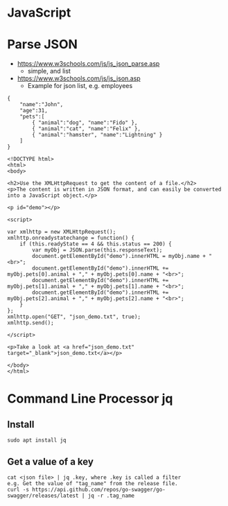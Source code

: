 # JavaScript

# Parse JSON
* https://www.w3schools.com/js/js_json_parse.asp
  * simple, and list
* https://www.w3schools.com/js/js_json.asp
  * Example for json list, e.g. employees
```
{
    "name":"John",
    "age":31,
    "pets":[
        { "animal":"dog", "name":"Fido" },
        { "animal":"cat", "name":"Felix" },
        { "animal":"hamster", "name":"Lightning" }
    ]
}
```

```
<!DOCTYPE html>
<html>
<body>

<h2>Use the XMLHttpRequest to get the content of a file.</h2>
<p>The content is written in JSON format, and can easily be converted into a JavaScript object.</p>

<p id="demo"></p>

<script>

var xmlhttp = new XMLHttpRequest();
xmlhttp.onreadystatechange = function() {
    if (this.readyState == 4 && this.status == 200) {
        var myObj = JSON.parse(this.responseText);
        document.getElementById("demo").innerHTML = myObj.name + "<br>";
        document.getElementById("demo").innerHTML += myObj.pets[0].animal + "," + myObj.pets[0].name + "<br>";
        document.getElementById("demo").innerHTML += myObj.pets[1].animal + "," + myObj.pets[1].name + "<br>";
        document.getElementById("demo").innerHTML += myObj.pets[2].animal + "," + myObj.pets[2].name + "<br>";
    }
};
xmlhttp.open("GET", "json_demo.txt", true);
xmlhttp.send();

</script>

<p>Take a look at <a href="json_demo.txt" target="_blank">json_demo.txt</a></p>

</body>
</html>
```

# Command Line Processor jq
## Install
```
sudo apt install jq
```
## Get a value of a key
```
cat <json file> | jq .key, where .key is called a filter
e.g. Get the value of "tag_name" from the release file.
curl -s https://api.github.com/repos/go-swagger/go-swagger/releases/latest | jq -r .tag_name
```
